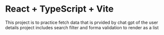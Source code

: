 # React + TypeScript + Vite



This project is to practice fetch data that is prvided by chat gpt of the user details
project includes search filter and forma validation to render as a list


```
